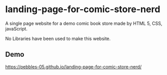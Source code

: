 
# landing-page-for-comic-store-nerd

A single page website for a demo comic book store made by  HTML 5, CSS, javaScript.

No Libraries have been used to make this website.




## Demo

https://pebbles-05.github.io/landing-page-for-comic-store-nerd/


